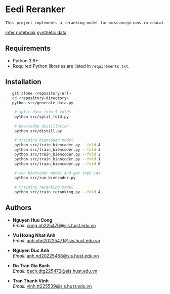 # Eedi Reranker

```markdown
This project implements a reranking model for misconceptions in educational data using a listwise approach. The model is trained and evaluated on a dataset of misconceptions, leveraging a pre-trained language model with fine-tuning. 
```
[infer notebook](https://www.kaggle.com/code/nguynhucng/infer)
[synthetic data](https://drive.google.com/file/d/16wG5juwH0hhV7XUpAnHrzoybXTdl6lSE/view?usp=sharing)
## Requirements

- Python 3.8+
- Required Python libraries are listed in `requirements.txt`.

## Installation

```bash
   git clone <repository-url>
   cd <repository-directory>
   python src/generate_data.py

    # split data into 5 folds
    python src/split_fold.py
    
    # knowledge distillation
    python src/distill.py
    
    # training biencoder model
    python src/train_biencoder.py --fold 4
    python src/train_biencoder.py --fold 3
    python src/train_biencoder.py --fold 2
    python src/train_biencoder.py --fold 1
    python src/train_biencoder.py --fold 0
    
    # run biencoder model and get topk ids
    python src/run_biencoder.py
    
    # training reranking model
    python src/train_reranking.py --fold 4
```

  
## Authors

- **Nguyen Huu Cong**  
  *Email:* cong.nh225476@sis.hust.edu.vn

- **Vu Hoang Nhat Anh**  
  *Email:* anh.vhn20225471@sis.hust.edu.vn

- **Nguyen Duc Anh**  
  *Email:* anh.nd20225468@sis.hust.edu.vn

- **Do Tran Gia Bach**  
  *Email:* bach.dtg225472@sis.hust.edu.vn

- **Tran Thanh Vinh**  
  *Email:* vinh.tt225539@sis.hust.edu.vn